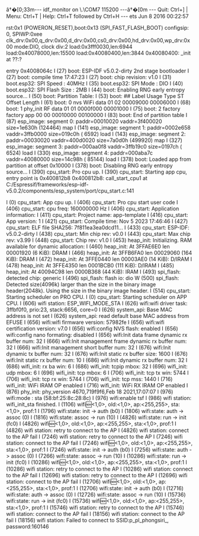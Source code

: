 




â†�[0;33m--- idf_monitor on \\.\COM7 115200 ---â†�[0m
--- Quit: Ctrl+] | Menu: Ctrl+T | Help: Ctrl+T followed by Ctrl+H ---
ets Jun  8 2016 00:22:57

rst:0x1 (POWERON_RESET),boot:0x13 (SPI_FAST_FLASH_BOOT)
configsip: 0, SPIWP:0xee
clk_drv:0x00,q_drv:0x00,d_drv:0x00,cs0_drv:0x00,hd_drv:0x00,wp_drv:0x00
mode:DIO, clock div:2
load:0x3fff0030,len:6944
load:0x40078000,len:15500
load:0x40080400,len:3844
0x40080400: _init at ??:?

entry 0x4008064c
I (27) boot: ESP-IDF v5.0.2-dirty 2nd stage bootloader
I (27) boot: compile time 17:47:23
I (27) boot: chip revision: v1.0
I (31) boot.esp32: SPI Speed      : 40MHz
I (35) boot.esp32: SPI Mode       : DIO
I (40) boot.esp32: SPI Flash Size : 2MB
I (44) boot: Enabling RNG early entropy source...
I (50) boot: Partition Table:
I (53) boot: ## Label            Usage          Type ST Offset   Length
I (61) boot:  0 nvs              WiFi data        01 02 00009000 00006000
I (68) boot:  1 phy_init         RF data          01 01 0000f000 00001000
I (75) boot:  2 factory          factory app      00 00 00010000 00100000
I (83) boot: End of partition table
I (87) esp_image: segment 0: paddr=00010020 vaddr=3f400020 size=1e630h (124464) map
I (141) esp_image: segment 1: paddr=0002e658 vaddr=3ffb0000 size=019c0h (  6592) load
I (143) esp_image: segment 2: paddr=00030020 vaddr=400d0020 size=7a0d0h (499920) map
I (327) esp_image: segment 3: paddr=000aa0f8 vaddr=3ffb19c0 size=0197ch (  6524) load
I (330) esp_image: segment 4: paddr=000aba7c vaddr=40080000 size=14c98h ( 85144) load
I (378) boot: Loaded app from partition at offset 0x10000
I (378) boot: Disabling RNG early entropy source...
I (390) cpu_start: Pro cpu up.
I (390) cpu_start: Starting app cpu, entry point is 0x400812b8
0x400812b8: call_start_cpu1 at C:/Espressif/frameworks/esp-idf-v5.0.2/components/esp_system/port/cpu_start.c:141

I (0) cpu_start: App cpu up.
I (406) cpu_start: Pro cpu start user code
I (406) cpu_start: cpu freq: 160000000 Hz
I (406) cpu_start: Application information:
I (411) cpu_start: Project name:     app-template
I (416) cpu_start: App version:      1
I (421) cpu_start: Compile time:     Nov  5 2023 17:46:46
I (427) cpu_start: ELF file SHA256:  7f811ea3ea0dcd11...
I (433) cpu_start: ESP-IDF:          v5.0.2-dirty
I (438) cpu_start: Min chip rev:     v0.0
I (443) cpu_start: Max chip rev:     v3.99 
I (448) cpu_start: Chip rev:         v1.0
I (453) heap_init: Initializing. RAM available for dynamic allocation:
I (460) heap_init: At 3FFAE6E0 len 00001920 (6 KiB): DRAM
I (466) heap_init: At 3FFB6FA0 len 00029060 (164 KiB): DRAM
I (472) heap_init: At 3FFE0440 len 00003AE0 (14 KiB): D/IRAM
I (478) heap_init: At 3FFE4350 len 0001BCB0 (111 KiB): D/IRAM
I (485) heap_init: At 40094C98 len 0000B368 (44 KiB): IRAM
I (493) spi_flash: detected chip: generic
I (496) spi_flash: flash io: dio
W (500) spi_flash: Detected size(4096k) larger than the size in the binary image header(2048k). Using the size in the binary image header.
I (514) cpu_start: Starting scheduler on PRO CPU.
I (0) cpu_start: Starting scheduler on APP CPU.
I (606) wifi station: ESP_WIFI_MODE_STA
I (626) wifi:wifi driver task: 3ffbf0f0, prio:23, stack:6656, core=0
I (626) system_api: Base MAC address is not set
I (626) system_api: read default base MAC address from EFUSE
I (656) wifi:wifi firmware version: 57982fe
I (656) wifi:wifi certification version: v7.0
I (656) wifi:config NVS flash: enabled
I (656) wifi:config nano formating: disabled
I (656) wifi:Init data frame dynamic rx buffer num: 32
I (666) wifi:Init management frame dynamic rx buffer num: 32
I (666) wifi:Init management short buffer num: 32
I (676) wifi:Init dynamic tx buffer num: 32
I (676) wifi:Init static rx buffer size: 1600
I (676) wifi:Init static rx buffer num: 10
I (686) wifi:Init dynamic rx buffer num: 32
I (686) wifi_init: rx ba win: 6
I (686) wifi_init: tcpip mbox: 32
I (696) wifi_init: udp mbox: 6
I (696) wifi_init: tcp mbox: 6
I (706) wifi_init: tcp tx win: 5744
I (706) wifi_init: tcp rx win: 5744
I (706) wifi_init: tcp mss: 1440
I (716) wifi_init: WiFi IRAM OP enabled
I (716) wifi_init: WiFi RX IRAM OP enabled
I (876) phy_init: phy_version 4670,719f9f6,Feb 18 2021,17:07:07
I (976) wifi:mode : sta (58:bf:25:8c:28:8c)
I (976) wifi:enable tsf
I (986) wifi station: wifi_init_sta finished.
I (1106) wifi:new:<1,0>, old:<1,0>, ap:<255,255>, sta:<1,0>, prof:1
I (1796) wifi:state: init -> auth (b0)
I (1806) wifi:state: auth -> assoc (0)
I (1816) wifi:state: assoc -> run (10)
I (4826) wifi:state: run -> init (fc0)
I (4826) wifi:new:<1,0>, old:<1,0>, ap:<255,255>, sta:<1,0>, prof:1
I (4826) wifi station: retry to connect to the AP
I (4826) wifi station: connect to the AP fail
I (7246) wifi station: retry to connect to the AP
I (7246) wifi station: connect to the AP fail
I (7246) wifi:new:<1,0>, old:<1,0>, ap:<255,255>, sta:<1,0>, prof:1
I (7246) wifi:state: init -> auth (b0)
I (7256) wifi:state: auth -> assoc (0)
I (7266) wifi:state: assoc -> run (10)
I (10286) wifi:state: run -> init (fc0)
I (10286) wifi:new:<1,0>, old:<1,0>, ap:<255,255>, sta:<1,0>, prof:1
I (10286) wifi station: retry to connect to the AP
I (10286) wifi station: connect to the AP fail
I (12696) wifi station: retry to connect to the AP
I (12696) wifi station: connect to the AP fail
I (12706) wifi:new:<1,0>, old:<1,0>, ap:<255,255>, sta:<1,0>, prof:1
I (12706) wifi:state: init -> auth (b0)
I (12716) wifi:state: auth -> assoc (0)
I (12726) wifi:state: assoc -> run (10)
I (15736) wifi:state: run -> init (fc0)
I (15736) wifi:new:<1,0>, old:<1,0>, ap:<255,255>, sta:<1,0>, prof:1
I (15746) wifi station: retry to connect to the AP
I (15746) wifi station: connect to the AP fail
I (18156) wifi station: connect to the AP fail
I (18156) wifi station: Failed to connect to SSID:p_pl_phongsiri_, password:160146

